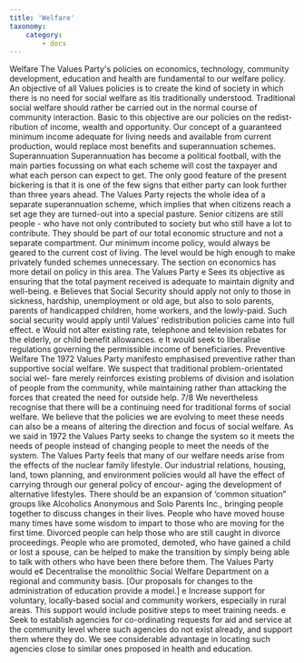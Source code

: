 ```yaml
---
title: 'Welfare'
taxonomy:
    category:
        - docs
---
```

Welfare
The Values Party's policies on economics, technology,
community development, education and health are
fundamental
 to our welfare
 policy.
An objective of all Values policies is to create the kind
of society in which there is no need for social welfare as
itis traditionally understood. Traditional social welfare
should rather be carried out in the normal course of
community interaction.
Basic to this objective are our policies on the redist-
ribution of income, wealth and opportunity. Our
concept of a guaranteed minimum income adequate for
living needs and available from current production,
would replace most benefits and superannuation
schemes.
Superannuation
Superannuation has become a political football, with
the main parties focussing on what each scheme will
cost the taxpayer and what each person can expect to
get. The only good feature of the present bickering is
that it is one of the few signs that either party can look
further than three years ahead.
The Values Party rejects the whole idea of a separate
superannuation
 scheme, which implies that when
citizens reach a set age they are turned-out into a
special pasture. Senior citizens are still people - who
have not only contributed to society but who still have a
lot to contribute. They should be part of our total
economic structure and not a separate compartment.
Our minimum
 income policy, would always be geared
to the current cost of living. The level would be high
enough
 to
 make
 privately
 funded
 schemes
unnecessary.
The section on economics
 has more detail on policy in
this area.
The Values Party
e Sees its objective as ensuring that the total payment received is
adequate to maintain dignity and well-being.
e Believes that Social Security should apply not only to those in
sickness, hardship, unemployment or old age, but also to solo parents,
parents of handicapped children, home workers, and the lowly-paid.
Such social security would apply until Values’ redistribution policies
came into full effect.
e Would not alter existing rate, telephone and television rebates for
the elderly, or child benefit allowances.
e It would seek to liberalise regulations governing the permissible
income of beneficiaries.
Preventive Welfare
The 1972 Values Party manifesto
 emphasised
preventive rather than supportive social welfare. We
suspect that traditional problem-orientated social wel-
fare merely reinforces existing problems of division and
isolation of people from the community, while
maintaining rather than attacking the forces that
created the need for outside help.
7/8
We nevertheless recognise that there will be a
continuing need for traditional forms of social welfare.
We believe that the policies we are evolving to meet
these needs can also be a means of altering the
direction and focus of social welfare. As we said in 1972
the Values Party seeks to change the system so it
meets the needs of people instead of changing people
to meet the needs of the system.
The Values Party feels that many of our welfare
needs arise from the effects of the nuclear family
lifestyle. Our industrial relations, housing, land, town
planning,
 and environment
 policies would all have the
effect of carrying through our general policy of encour-
aging the development of alternative lifestyles.
There should be an expansion of ‘common situation”
groups like Alcoholics Anonymous and Solo Parents
Inc., bringing people together to discuss changes in
their lives. People who have moved house many times
have some wisdom to impart to those who are moving
for the first time. Divorced people can help those who
are still caught
 in divorce
 proceedings.
 People who are
promoted, demoted, who have gained a child or lost a
spouse, can be helped to make the transition by simply
being able to talk with others who have been there
before them.
The Values Party would
e¢ Decentralise
 the
 monolithic Social Welfare Department
 on a
regional and community basis. [Our proposals for changes to the
administration of education provide a model.]
e Increase support for voluntary, locally-based social and community
workers, especially in rural areas. This support would include positive
steps to meet training needs.
e Seek to establish agencies for co-ordinating requests for aid and
service at the community level where such agencies do not exist
already, and support them where they do. We see considerable
advantage in locating such agencies close to similar ones proposed in
health and education.
